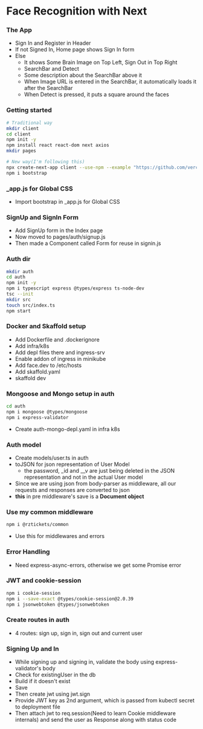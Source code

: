 # Face Recognition with Next

### The App

* Sign In and Register in Header
* If not Signed In, Home page shows Sign In form
* Else
  * It shows Some Brain Image on Top Left, Sign Out in Top Right
  * SearchBar and Detect
  * Some description about the SearchBar above it
  * When Image URL is entered in the SearchBar, it automatically loads it after the SearchBar
  * When Detect is pressed, it puts a square around the faces
### Getting started

```sh
# Traditional way
mkdir client
cd client
npm init -y
npm install react react-dom next axios
mkdir pages

# New way(I'm following this)
npx create-next-app client --use-npm --example "https://github.com/vercel/next-learn-starter/tree/master/learn-starter"
npm i bootstrap
```

### _app.js for Global CSS

* Import bootstrap in _app.js for Global CSS

### SignUp and SignIn Form

* Add SignUp form in the Index page
* Now moved to pages/auth/signup.js
* Then made a Component called Form for reuse in signin.js

### Auth dir

```sh
mkdir auth
cd auth
npm init -y
npm i typescript express @types/express ts-node-dev
tsc --init
mkdir src
touch src/index.ts
npm start
```

### Docker and Skaffold setup

* Add Dockerfile and .dockerignore
* Add infra/k8s
* Add depl files there and ingress-srv
* Enable addon of ingress in minikube
* Add face.dev to /etc/hosts
* Add skaffold.yaml
* skaffold dev

### Mongoose and Mongo setup in auth

```sh
cd auth
npm i mongoose @types/mongoose
npm i express-validator
```
* Create auth-mongo-depl.yaml in infra k8s

### Auth model

* Create models/user.ts in auth
* toJSON for json representation of User Model
  * the password, _id and __v are just being deleted in the JSON representation and not in the actual User model
* Since we are using json from body-parser as middleware, all our requests and responses are converted to json
* **this** in pre middleware's save is a **Document object**
### Use my common middleware

```sh
npm i @rztickets/common
```
* Use this for middlewares and errors

### Error Handling

* Need express-async-errors, otherwise we get some Promise error

### JWT and cookie-session

```sh
npm i cookie-session 
npm i --save-exact @types/cookie-session@2.0.39
npm i jsonwebtoken @types/jsonwebtoken
```

### Create routes in auth 

* 4 routes: sign up, sign in, sign out and current user

### Signing Up and In

* While signing up and signing in, validate the body using express-validator's body
* Check for existingUser in the db
* Build if it doesn't exist
* Save 
* Then create jwt using jwt.sign 
* Provide JWT key as 2nd argument, which is passed from kubectl secret to deployment file
* Then attach jwt to req.session(Need to learn Cookie middleware internals) and send the user as Response along with status code